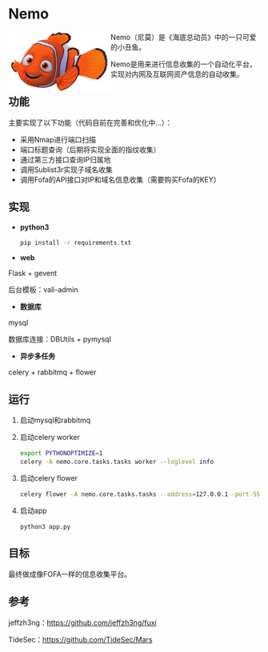 # Nemo

<img src="docs/nemo.png" alt="nemo" align="left" style="zoom:20%;" />

Nemo（尼莫）是《海底总动员》中的一只可爱的小丑鱼。

Nemo是用来进行信息收集的一个自动化平台，实现对内网及互联网资产信息的自动收集。



## 功能

主要实现了以下功能（代码目前在完善和优化中...）：

- 采用Nmap进行端口扫描
- 端口标题查询（后期将实现全面的指纹收集）
- 通过第三方接口查询IP归属地
- 调用Sublist3r实现子域名收集
- 调用Fofa的API接口对IP和域名信息收集（需要购买Fofa的KEY）



## 实现

- **python3** 

  ```bash 
  pip install -r requirements.txt
  ```

- **web**

Flask + gevent

后台模板：vali-admin

- **数据库**

mysql

数据库连接：DBUtils + pymysql

- **异步多任务**

celery + rabbitmq + flower



## 运行

1. 启动mysql和rabbitmq

2. 启动celery worker

   ```bash
   export PYTHONOPTIMIZE=1
   celery -A nemo.core.tasks.tasks worker --loglevel info
   ```

3. 启动celery flower

   ```bash
   celery flower -A nemo.core.tasks.tasks --address=127.0.0.1 -port-5555
   ```

4. 启动app

   ```
   python3 app.py
   ```



## 目标

最终做成像FOFA一样的信息收集平台。



## 参考

jeffzh3ng：https://github.com/jeffzh3ng/fuxi

TideSec：https://github.com/TideSec/Mars